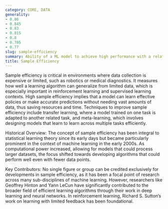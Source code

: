 ```yaml
---
category: CORE, DATA
generality:
- 0.86
- 0.845
- 0.83
- 0.815
- 0.8
- 0.785
- 0.77
slug: sample-efficiency
summary: Ability of a ML model to achieve high performance with a relatively small number of training samples.
title: Sample Efficiency
---
```


Sample efficiency is critical in environments where data collection is expensive or limited, such as robotics or medical diagnostics. It measures how well a learning algorithm can generalize from limited data, which is especially important in reinforcement learning and supervised learning contexts. High sample efficiency implies that a model can learn effective policies or make accurate predictions without needing vast amounts of data, thus saving resources and time. Techniques to improve sample efficiency include transfer learning, where a model trained on one task is adapted to another related task, and meta-learning, which involves designing models that learn to learn across multiple tasks efficiently.

Historical Overview:
The concept of sample efficiency has been integral to statistical learning theory since its early days but became particularly prominent in the context of machine learning in the early 2000s. As computational power increased, allowing for models that could process larger datasets, the focus shifted towards developing algorithms that could perform well even with fewer data points.

Key Contributors:
No single figure or group can be credited exclusively for developments in sample efficiency, as it has been a focal point of research across many sub-disciplines of machine learning. However, researchers like Geoffrey Hinton and Yann LeCun have significantly contributed to the broader field of efficient learning algorithms through their work in deep learning and neural networks. In reinforcement learning, Richard S. Sutton’s work on learning with limited feedback has been foundational.